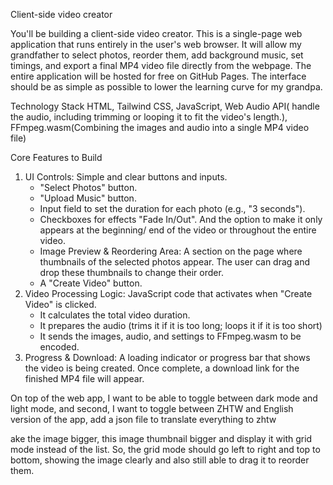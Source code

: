 Client-side video creator


You'll be building a client-side video creator. This is a single-page web application that runs entirely in the user's web browser. It will allow my grandfather to select photos, reorder them, add background music, set timings, and export a final MP4 video file directly from the webpage. The entire application will be hosted for free on GitHub Pages. The interface should be as simple as possible to lower the learning curve for my grandpa.

Technology Stack 
HTML, Tailwind CSS, JavaScript, Web Audio API( handle the audio, including trimming or looping it to fit the video's length.), FFmpeg.wasm(Combining the images and audio into a single MP4 video file)

Core Features to Build

1. UI Controls: Simple and clear buttons and inputs.
    * "Select Photos" button.
    * "Upload Music" button.
    * Input field to set the duration for each photo (e.g., "3 seconds").
    * Checkboxes for effects "Fade In/Out". And the option to make it only appears at the beginning/ end of the video or throughout the entire video.
    * Image Preview & Reordering Area: A section on the page where thumbnails of the selected photos appear. The user can drag and drop these thumbnails to change their order.
    * A "Create Video" button.
2. Video Processing Logic: JavaScript code that activates when "Create Video" is clicked.
    * It calculates the total video duration.
    * It prepares the audio (trims it if it is too long; loops it if it is too short)
    * It sends the images, audio, and settings to FFmpeg.wasm to be encoded.
3. Progress & Download: A loading indicator or progress bar that shows the video is being created. Once complete, a download link for the finished MP4 file will appear.



On top of the web app, I want to be able to toggle between dark mode and light mode, and second, I want to toggle between ZHTW and English version of the app, add
a json file to translate everything to zhtw 

ake the image bigger, this image thumbnail bigger and display it with grid mode instead of the list. So, the grid mode should go left to right and top to bottom, showing the image clearly and also still able to drag it to reorder them.